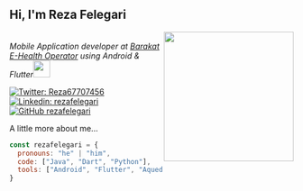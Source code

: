 <h2> Hi, I'm Reza Felegari</h2>
<img align='right' src="https://media1.tenor.com/images/cd37fa49c983ac905df0016fd5b6a2ee/tenor.gif?itemid=13165216" width="230">
<p>
  <em></br>Mobile Application developer at <a href="#">Barakat E-Health Operator</a> using Android & Flutter<img src="https://media.giphy.com/media/WUlplcMpOCEmTGBtBW/giphy.gif" width="30"></em></p>

[![Twitter: Reza67707456](https://img.shields.io/twitter/follow/Reza67707456?style=social)](https://twitter.com/Reza67707456)
[![Linkedin: rezafelegari](https://img.shields.io/badge/-rezafelegari-blue?style=flat-square&logo=Linkedin&logoColor=white&link=https://www.linkedin.com/in/rezafelegari/)](https://www.linkedin.com/in/rezafelegari/)
[![GitHub rezafelegari](https://img.shields.io/github/followers/rezafelegari?label=follow&style=social)](https://github.com/rezafelegari)


A little more about me...  

```javascript
const rezafelegari = {
  pronouns: "he" | "him",
  code: ["Java", "Dart", "Python"],
  tools: ["Android", "Flutter", "Aqueduct", "Flask", "Django"]
}
```
